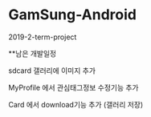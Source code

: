# GamSung-Android
2019-2-term-project

**남은 개발일정

sdcard 갤러리에 이미지 추가

MyProfile 에서 관심태그정보 수정기능 추가

Card 에서 download기능 추가 (갤러리 저장)
